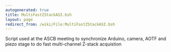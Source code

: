 ```yaml
---
autogenerated: true
title: MultiFastZStackASI.bsh
layout: page
redirect_from: /wiki/File:MultiFastZStackASI.bsh
---
```


Script used at the ASCB meeting to synchronize Arduino, camera, AOTF and
piezo stage to do fast multi-channel Z-stack acquistion
